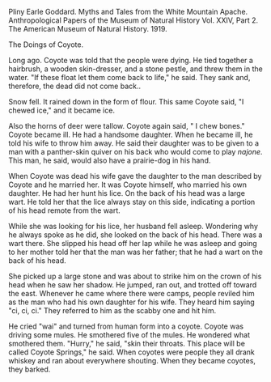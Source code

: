 Pliny Earle Goddard.  Myths and Tales from the White Mountain Apache. Anthropological Papers of the Museum of Natural History Vol. XXIV, Part 2. The American Museum of Natural History. 1919. 


The Doings of Coyote. 


Long ago. Coyote was told that the people were dying. He tied together a hairbrush, a wooden skin-dresser, and a stone pestle, and threw them in the water. "If these float let them come back to life," he said. They sank and, therefore, the dead did not come back..

Snow fell. It rained down in the form of flour. This same Coyote said, "I chewed ice," and it became ice.

Also the horns of deer were tallow. Coyote again said, " I chew bones." Coyote became ill. He had a handsome daughter.  When he became ill, he told his wife to throw him away. He said their daughter was to be given to a man with a panther-skin quiver on his back who would come to play <i>najone</i>. This man, he said, would also have a prairie-dog in his hand.

When Coyote was dead his wife gave the daughter to the man described by Coyote and he married her. It was Coyote himself, who married his own daughter. He had her hunt his lice. On the back of his head was a large wart. He told her that the lice always stay on this side, indicating a portion of his head remote from the wart. 

While she was looking for his lice, her husband fell asleep. Wondering why he always spoke as he did, she looked on the back of his head. There was a wart there. She slipped his head off her lap while he was asleep and going to her mother told her that the man was her father; that he had a wart on the back of his head.

She picked up a large stone and was about to strike him on the crown of his head when he saw her shadow. He jumped, ran out, and trotted off toward the east. Whenever he came where there were camps,  people reviled him as the man who had his own daughter for his wife. They heard him saying "ci, ci, ci." They referred to him as the scabby one and hit him. 

He cried "wai" and turned from human form into a coyote. Coyote was driving some mules. He smothered five of the mules. He wondered what smothered them. "Hurry," he said, "skin their throats. This place will be called Coyote Springs," he said. When coyotes were people they all drank whiskey and ran about everywhere
shouting.  When they became coyotes, they barked.

